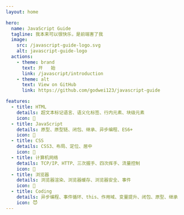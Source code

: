 ```yaml
---
layout: home

hero:
  name: JavaScript Guide
  tagline: 我本来可以很快乐，是前端害了我
  image:
    src: /javascript-guide-logo.svg
    alt: javascript-guide-logo
  actions:
    - theme: brand
      text: 开   始
      link: /javascript/introduction
    - theme: alt
      text: View on GitHub
      link: https://github.com/godwei123/javascript-guide

features:
  - title: HTML
    details: 超文本标记语言、语义化标签、行内元素、块级元素
    icon: 🥳
  - title: JavaScript
    details: 原型、原型链、闭包、继承、异步编程、ES6+
    icon: 🥸
  - title: CSS
    details: CSS3、布局、定位、居中
    icon: 👻
  - title: 计算机网络
    details: TCP/IP、HTTP、三次握手、四次挥手、流量控制
    icon: 💩
  - title: 浏览器
    details: 浏览器渲染、浏览器缓存、浏览器安全、事件
    icon: 🤖
  - title: Coding
    details: 异步编程、事件循环、this、作用域、变量提升、闭包、原型、继承
    icon: 😈
---
```

